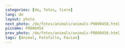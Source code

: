 ```yaml
---
categories: [de, fotos, tiere]
lang: de
layout: photo
next_photo: /de/fotos/animals/animals-P0000458.html
picname: P0000454
prev_photo: /de/fotos/animals/animals-P0000456.html
tags: [Animal, Fotofalle, Pavian]
---
```

